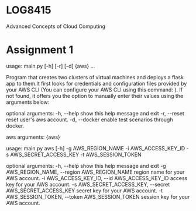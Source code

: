 # LOG8415
Advanced Concepts of Cloud Computing

# Assignment 1

usage: main.py [-h] [-r] [-d] {aws} ...

Program that creates two clusters of virtual machines and deploys a flask app to them.It first looks for credentials and configuration files provided by your AWS CLI (You
can configure your AWS CLI using this command: <aws configure>). If not found, it offers you the option to manually enter their values using the arguments below:

optional arguments:
  -h, --help    show this help message and exit
  -r, --reset   reset user's aws account.
  -d, --docker  enable test scenarios through docker.

aws arguments:
  {aws}

usage: main.py aws [-h] -g AWS_REGION_NAME -i AWS_ACCESS_KEY_ID -s AWS_SECRET_ACCESS_KEY -t AWS_SESSION_TOKEN

optional arguments:
  -h, --help            show this help message and exit
  -g AWS_REGION_NAME, --region AWS_REGION_NAME
                        region name for your AWS account.
  -i AWS_ACCESS_KEY_ID, --id AWS_ACCESS_KEY_ID
                        access key for your AWS account.
  -s AWS_SECRET_ACCESS_KEY, --secret AWS_SECRET_ACCESS_KEY
                        secret key for your AWS account.
  -t AWS_SESSION_TOKEN, --token AWS_SESSION_TOKEN
                        session key for your AWS account.
